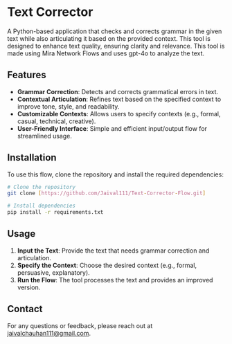# Text Corrector

A Python-based application that checks and corrects grammar in the given text while also articulating it based on the provided context. This tool is designed to enhance text quality, ensuring clarity and relevance.
This tool is made using Mira Network Flows and uses gpt-4o to analyze the text.

## Features

- **Grammar Correction**: Detects and corrects grammatical errors in text.
- **Contextual Articulation**: Refines text based on the specified context to improve tone, style, and readability.
- **Customizable Contexts**: Allows users to specify contexts (e.g., formal, casual, technical, creative).
- **User-Friendly Interface**: Simple and efficient input/output flow for streamlined usage.

## Installation

To use this flow, clone the repository and install the required dependencies:

```bash
# Clone the repository
git clone [https://github.com/Jaival111/Text-Corrector-Flow.git]

# Install dependencies
pip install -r requirements.txt
```

## Usage

1. **Input the Text**: Provide the text that needs grammar correction and articulation.
2. **Specify the Context**: Choose the desired context (e.g., formal, persuasive, explanatory).
3. **Run the Flow**: The tool processes the text and provides an improved version.

## Contact

For any questions or feedback, please reach out at [jaivalchauhan111@gmail.com](mailto:your.email@example.com).
